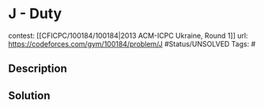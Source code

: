 # J - Duty

contest: [[CFICPC/100184/100184|2013 ACM-ICPC Ukraine, Round 1]]
url: https://codeforces.com/gym/100184/problem/J
#Status/UNSOLVED
Tags: #

## Description

## Solution


